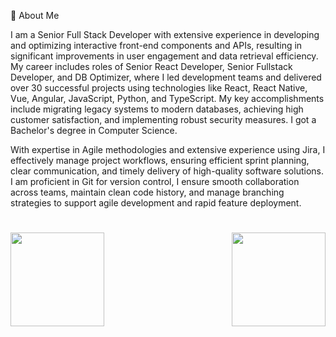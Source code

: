 💫 About Me

I am a Senior Full Stack Developer with extensive experience in developing and optimizing interactive front-end components and APIs, resulting in significant improvements in user engagement and data retrieval efficiency.
My career includes roles of Senior React Developer, Senior Fullstack Developer, and DB Optimizer, where I led development teams and delivered over 30 successful projects using technologies like React, React Native, Vue, Angular, JavaScript, Python, and TypeScript.
My key accomplishments include migrating legacy systems to modern databases, achieving high customer satisfaction, and implementing robust security measures.
I got a Bachelor's degree in Computer Science.

With expertise in Agile methodologies and extensive experience using Jira, I effectively manage project workflows, ensuring efficient sprint planning, clear communication, and timely delivery of high-quality software solutions.
I am proficient in Git for version control, I ensure smooth collaboration across teams, maintain clean code history, and manage branching strategies to support agile development and rapid feature deployment.

<!--
---
[![](https://visitcount.itsvg.in/api?id=ilesoviyicon=0&color=0)](https://visitcount.itsvg.in)
-->

<h1 align="center"></h1>
<img align="left" height="150px" src="https://github-readme-stats.vercel.app/api?username=pinkball55&show_icons=true&count_private=true&theme=algolia"/>
<img align="right" height="150px" src="https://github-readme-stats.vercel.app/api/top-langs/?username=pinkball55&layout=compact&theme=algolia&count_private=true" /> 
<img height="150px" />
